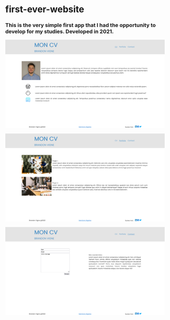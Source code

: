 # first-ever-website

### This is the very simple first app that I had the opportunity to develop for my studies. Developed in 2021.

![Screenshot 1](https://github.com/vigne10/first-ever-website/blob/main/screenshots/screenshot-1.png "Screenshot Title Text 1")

![Screenshot 2](https://github.com/vigne10/first-ever-website/blob/main/screenshots/screenshot-2.png "Screenshot Title Text 2")

![Screenshot 3](https://github.com/vigne10/first-ever-website/blob/main/screenshots/screenshot-3.png "Screenshot Title Text 3")
